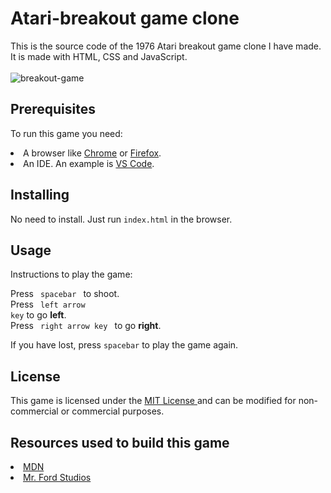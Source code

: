 # Atari-breakout game clone

This is the source code of the 1976 Atari breakout game clone I have made. It is made with HTML, CSS and JavaScript.<br>
<br>
![breakout-game](https://user-images.githubusercontent.com/18035227/52537162-a2ed8c80-2d63-11e9-8e8e-550011343b8f.jpg)

## Prerequisites

To run this game you need:
<li> A browser like <a href="https://www.google.com/chrome/">Chrome</a> or <a href="https://www.mozilla.org/en-US/firefox/new/">Firefox</a>. </li>
<li> An IDE. An example is <a href="https://code.visualstudio.com/">VS Code</a>. </li>

## Installing

No need to install. Just run <code>index.html</code> in the browser.

## Usage

Instructions to play the game:

Press <code> spacebar </code> to shoot.<br>
Press <code> left arrow key</code> to go <b>left</b>.<br>
Press <code> right arrow key </code> to go <b>right</b>.

If you have lost, press <code>spacebar</code> to play the game again. 

## License

This game is licensed under the <a href="https://opensource.org/licenses/MIT"> MIT License </a> and can be modified for non-commercial or commercial purposes.

## Resources used to build this game
<li><a href="https://developer.mozilla.org/en-US/">MDN</a> </li>
<li><a href="https://www.youtube.com/channel/UCYGcMtRTLWQHgLq4V3bP3sA">Mr. Ford Studios</a> </li>
